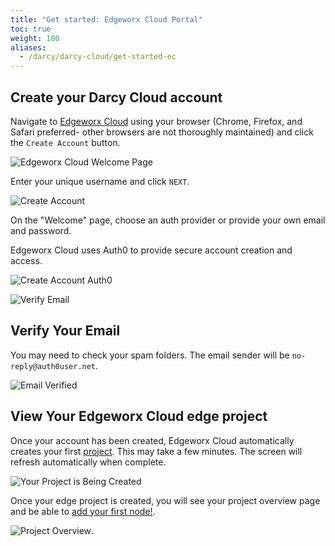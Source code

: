 ```yaml
---
title: "Get started: Edgeworx Cloud Portal"
toc: true
weight: 100
aliases:
  - /darcy/darcy-cloud/get-started-ec
---
```


## Create your Darcy Cloud account

Navigate to [Edgeworx Cloud](https://cloud.darcy.ai/welcome) using your browser (Chrome, Firefox,
and Safari preferred- other browsers are not thoroughly maintained) and click the `Create Account`
button.

![Edgeworx Cloud Welcome Page](/images/cloud-home.png)

Enter your unique username and click `NEXT`.

![Create Account](</images/image (9).png>)

On the "Welcome" page, choose an auth provider or provide your own email and password.

Edgeworx Cloud uses Auth0 to provide secure account creation and access.

![Create Account Auth0](</images/image (13).png>)

![Verify Email](</images/image (18).png>)

## Verify Your Email

You may need to check your spam folders. The email sender will be `no-reply@auth0user.net`.

![Email Verified](</images/image (24).png>)

## View Your Edgeworx Cloud edge project

Once your account has been created, Edgeworx Cloud automatically creates your first [project](../more/terminology#project). This may
take a few minutes. The screen will refresh automatically when complete.

![Your Project is Being Created](</images/image (15).png>)

Once your edge project is created, you will see your project overview page and be able
to [add your first node!](/docs/cloud/adding-nodes).

![Project Overview](/images/1done.png).

